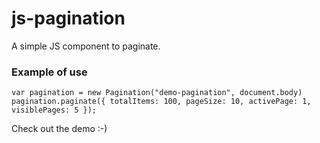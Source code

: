 # js-pagination #

A simple JS component to paginate.

### Example of use ###
``````````````````
var pagination = new Pagination("demo-pagination", document.body)
pagination.paginate({ totalItems: 100, pageSize: 10, activePage: 1, visiblePages: 5 });
``````````````````
Check out the demo :-)
